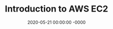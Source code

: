 ---
layout: post
title: Introduction to AWS EC2
date: 2020-05-21 00:00:00 -0000
tags: [projects, tech-blog,tutorial]
image: hpc.jpg
---